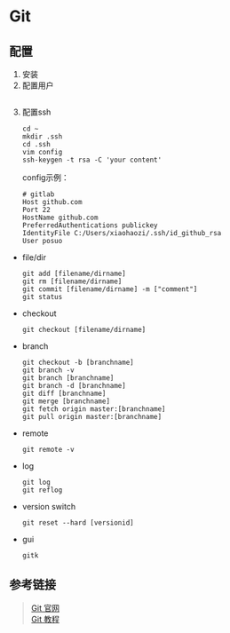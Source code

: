 # Git
## 配置
1. 安装
1. 配置用户
    ``` shell

    ```
1. 配置ssh
    ``` shell
    cd ~
    mkdir .ssh
    cd .ssh
    vim config
    ssh-keygen -t rsa -C 'your content'
    ```
    config示例：
    ``` config
    # gitlab
    Host github.com
    Port 22
    HostName github.com
    PreferredAuthentications publickey
    IdentityFile C:/Users/xiaohaozi/.ssh/id_github_rsa
    User posuo
    ```
* file/dir
    ```
    git add [filename/dirname]
    git rm [filename/dirname]
    git commit [filename/dirname] -m ["comment"]
    git status
    ```

* checkout
    ```
    git checkout [filename/dirname]
    ```

* branch
    ```
    git checkout -b [branchname]
    git branch -v 
    git branch [branchname]
    git branch -d [branchname]
    git diff [branchname]
    git merge [branchname]
    git fetch origin master:[branchname]
    git pull origin master:[branchname]
    ```

* remote
    ```
    git remote -v
    ```

* log
    ```
    git log
    git reflog
    ```

* version switch
    ```
    git reset --hard [versionid]
    ```

* gui
    ```
    gitk
    ```

## 参考链接
> [Git 官网](https://git-scm.com/)  
> [Git 教程](https://www.liaoxuefeng.com/wiki/0013739516305929606dd18361248578c67b8067c8c017b000)
